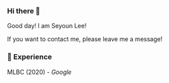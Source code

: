 ### Hi there 👋

Good day! I am Seyoun Lee!

If you want to contact me, please leave me a message!

### 💫 Experience

MLBC (2020) - *Google*

<!--
**youn16/youn16** is a ✨ _special_ ✨ repository because its `README.md` (this file) appears on your GitHub profile.

Here are some ideas to get you started:

- 🔭 I’m currently working on ...
- 🌱 I’m currently learning ...
- 👯 I’m looking to collaborate on ...
- 🤔 I’m looking for help with ...
- 💬 Ask me about ...
- 📫 How to reach me: ...
- 😄 Pronouns: ...
- ⚡ Fun fact: ...
-->
